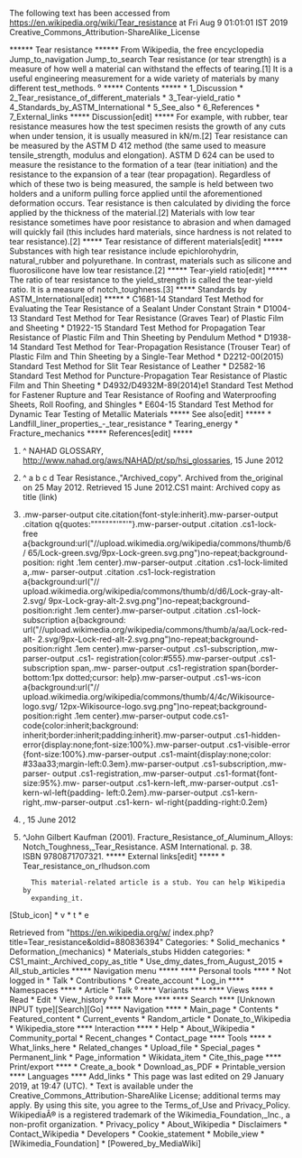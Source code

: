 The following text has been accessed from https://en.wikipedia.org/wiki/Tear_resistance at Fri Aug 9 01:01:01 IST 2019
Creative_Commons_Attribution-ShareAlike_License




















****** Tear resistance ******
From Wikipedia, the free encyclopedia
Jump_to_navigation Jump_to_search
Tear resistance (or tear strength) is a measure of how well a material can
withstand the effects of tearing.[1] It is a useful engineering measurement for
a wide variety of materials by many different test_methods.
⁰
***** Contents *****
    * 1_Discussion
    * 2_Tear_resistance_of_different_materials
    * 3_Tear-yield_ratio
    * 4_Standards_by_ASTM_International
    * 5_See_also
    * 6_References
    * 7_External_links
***** Discussion[edit] *****
For example, with rubber, tear resistance measures how the test specimen
resists the growth of any cuts when under tension, it is usually measured in
kN/m.[2] Tear resistance can be measured by the ASTM D 412 method (the same
used to measure tensile_strength, modulus and elongation). ASTM D 624 can be
used to measure the resistance to the formation of a tear (tear initiation) and
the resistance to the expansion of a tear (tear propagation). Regardless of
which of these two is being measured, the sample is held between two holders
and a uniform pulling force applied until the aforementioned deformation
occurs. Tear resistance is then calculated by dividing the force applied by the
thickness of the material.[2]
Materials with low tear resistance sometimes have poor resistance to abrasion
and when damaged will quickly fail (this includes hard materials, since
hardness is not related to tear resistance).[2]
***** Tear resistance of different materials[edit] *****
Substances with high tear resistance include epichlorohydrin, natural_rubber
and polyurethane. In contrast, materials such as silicone and fluorosilicone
have low tear resistance.[2]
***** Tear-yield ratio[edit] *****
The ratio of tear resistance to the yield_strength is called the tear-yield
ratio. It is a measure of notch_toughness.[3]
***** Standards by ASTM_International[edit] *****
    * C1681-14 Standard Test Method for Evaluating the Tear Resistance of a
      Sealant Under Constant Strain
    * D1004-13 Standard Test Method for Tear Resistance (Graves Tear) of
      Plastic Film and Sheeting
    * D1922-15 Standard Test Method for Propagation Tear Resistance of Plastic
      Film and Thin Sheeting by Pendulum Method
    * D1938-14 Standard Test Method for Tear-Propagation Resistance (Trouser
      Tear) of Plastic Film and Thin Sheeting by a Single-Tear Method
    * D2212-00(2015) Standard Test Method for Slit Tear Resistance of Leather
    * D2582-16 Standard Test Method for Puncture-Propagation Tear Resistance of
      Plastic Film and Thin Sheeting
    * D4932/D4932M-89(2014)e1 Standard Test Method for Fastener Rupture and
      Tear Resistance of Roofing and Waterproofing Sheets, Roll Roofing, and
      Shingles
    * E604-15 Standard Test Method for Dynamic Tear Testing of Metallic
      Materials
***** See also[edit] *****
    * Landfill_liner_properties_-_tear_resistance
    * Tearing_energy
    * Fracture_mechanics
***** References[edit] *****
   1. ^ NAHAD GLOSSARY, http://www.nahad.org/aws/NAHAD/pt/sp/hsi_glossaries, 15
      June 2012
   2. ^ a b c d Tear Resistance.,"Archived_copy". Archived from the_original on
      25 May 2012. Retrieved 15 June 2012.CS1 maint: Archived copy as title
      (link)
   3. .mw-parser-output cite.citation{font-style:inherit}.mw-parser-output
      .citation q{quotes:"\"""\"""'""'"}.mw-parser-output .citation .cs1-lock-
      free a{background:url("//upload.wikimedia.org/wikipedia/commons/thumb/6/
      65/Lock-green.svg/9px-Lock-green.svg.png")no-repeat;background-position:
      right .1em center}.mw-parser-output .citation .cs1-lock-limited a,.mw-
      parser-output .citation .cs1-lock-registration a{background:url("//
      upload.wikimedia.org/wikipedia/commons/thumb/d/d6/Lock-gray-alt-2.svg/
      9px-Lock-gray-alt-2.svg.png")no-repeat;background-position:right .1em
      center}.mw-parser-output .citation .cs1-lock-subscription a{background:
      url("//upload.wikimedia.org/wikipedia/commons/thumb/a/aa/Lock-red-alt-
      2.svg/9px-Lock-red-alt-2.svg.png")no-repeat;background-position:right
      .1em center}.mw-parser-output .cs1-subscription,.mw-parser-output .cs1-
      registration{color:#555}.mw-parser-output .cs1-subscription span,.mw-
      parser-output .cs1-registration span{border-bottom:1px dotted;cursor:
      help}.mw-parser-output .cs1-ws-icon a{background:url("//
      upload.wikimedia.org/wikipedia/commons/thumb/4/4c/Wikisource-logo.svg/
      12px-Wikisource-logo.svg.png")no-repeat;background-position:right .1em
      center}.mw-parser-output code.cs1-code{color:inherit;background:
      inherit;border:inherit;padding:inherit}.mw-parser-output .cs1-hidden-
      error{display:none;font-size:100%}.mw-parser-output .cs1-visible-error
      {font-size:100%}.mw-parser-output .cs1-maint{display:none;color:
      #33aa33;margin-left:0.3em}.mw-parser-output .cs1-subscription,.mw-parser-
      output .cs1-registration,.mw-parser-output .cs1-format{font-size:95%}.mw-
      parser-output .cs1-kern-left,.mw-parser-output .cs1-kern-wl-left{padding-
      left:0.2em}.mw-parser-output .cs1-kern-right,.mw-parser-output .cs1-kern-
      wl-right{padding-right:0.2em}
   4. , 15 June 2012
   5. ^John Gilbert Kaufman (2001). Fracture_Resistance_of_Aluminum_Alloys:
      Notch_Toughness,_Tear_Resistance. ASM International. p. 38.
      ISBN 9780871707321.
***** External links[edit] *****
    * Tear_resistance_on_rlhudson.com

            This material-related article is a stub. You can help Wikipedia by
            expanding_it.
[Stub_icon]     * v
                * t
                * e

Retrieved from "https://en.wikipedia.org/w/
index.php?title=Tear_resistance&oldid=880836394"
Categories:
    * Solid_mechanics
    * Deformation_(mechanics)
    * Materials_stubs
Hidden categories:
    * CS1_maint:_Archived_copy_as_title
    * Use_dmy_dates_from_August_2015
    * All_stub_articles
***** Navigation menu *****
**** Personal tools ****
    * Not logged in
    * Talk
    * Contributions
    * Create_account
    * Log_in
**** Namespaces ****
    * Article
    * Talk
⁰
**** Variants ****
**** Views ****
    * Read
    * Edit
    * View_history
⁰
**** More ****
**** Search ****
[Unknown INPUT type][Search][Go]
**** Navigation ****
    * Main_page
    * Contents
    * Featured_content
    * Current_events
    * Random_article
    * Donate_to_Wikipedia
    * Wikipedia_store
**** Interaction ****
    * Help
    * About_Wikipedia
    * Community_portal
    * Recent_changes
    * Contact_page
**** Tools ****
    * What_links_here
    * Related_changes
    * Upload_file
    * Special_pages
    * Permanent_link
    * Page_information
    * Wikidata_item
    * Cite_this_page
**** Print/export ****
    * Create_a_book
    * Download_as_PDF
    * Printable_version
**** Languages ****
Add_links
    * This page was last edited on 29 January 2019, at 19:47 (UTC).
    * Text is available under the Creative_Commons_Attribution-ShareAlike
      License; additional terms may apply. By using this site, you agree to the
      Terms_of_Use and Privacy_Policy. WikipediaÂ® is a registered trademark of
      the Wikimedia_Foundation,_Inc., a non-profit organization.
    * Privacy_policy
    * About_Wikipedia
    * Disclaimers
    * Contact_Wikipedia
    * Developers
    * Cookie_statement
    * Mobile_view
    * [Wikimedia_Foundation]
    * [Powered_by_MediaWiki]
